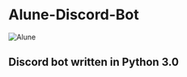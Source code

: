 # Alune-Discord-Bot
![Alune](https://github.com/jaymay284/Alune-Discord-Bot/blob/main/Alune.jpg?raw=true)
## Discord bot written in Python 3.0
